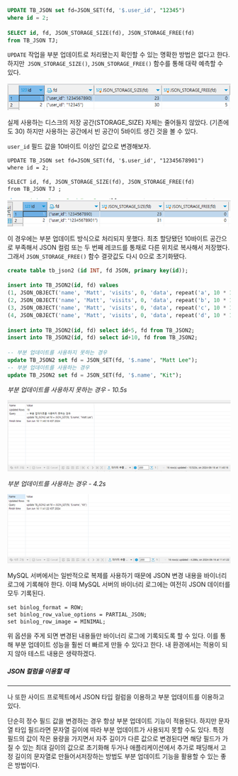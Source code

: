 
```sql
UPDATE TB_JSON set fd=JSON_SET(fd, '$.user_id', "12345") 
where id = 2;

SELECT id, fd, JSON_STORAGE_SIZE(fd), JSON_STORAGE_FREE(fd)
from TB_JSON TJ;
```

`UPDATE` 작업을 부분 업데이트로 처리됐는지 확인할 수 있는 명확한 방법은 없다고 한다. 하지만` JSON_STORAGE_SIZE()`, `JSON_STORAGE_FREE()` 함수를 통해 대략 예측할 수 있다.

![[Pasted image 20240616110152.png]](images/Pasted%20image%2020240616110152.png)

실제 사용하는 디스크의 저장 공간(STORAGE_SIZE) 자체는 줄어들지 않았다. (기존에도 30) 하지만 사용하는 공간에서 빈 공간이 5바이트 생긴 것을 볼 수 있다.


`user_id` 필드 값을 10바이트 이상인 값으로 변경해보자.

```
UPDATE TB_JSON set fd=JSON_SET(fd, '$.user_id', "12345678901")
where id = 2;

SELECT id, fd, JSON_STORAGE_SIZE(fd), JSON_STORAGE_FREE(fd)
from TB_JSON TJ ;
```

![[Pasted image 20240616110753.png]](images/Pasted%20image%2020240616110753.png)

이 경우에는 부분 업데이트 방식으로 처리되지 못했다. 최초 할당됐던 10바이트 공간으로 부족해서 JSON 컬럼 또는 두 번째 레코드를 통채로 다른 위치로 복사해서 저장했다. 그래서 `JSON_STORAGE_FREE()` 함수 결괏값도 다시 0으로 초기화됐다.

```sql
create table tb_json2 (id INT, fd JSON, primary key(id));

insert into TB_JSON2(id, fd) values
(1, JSON_OBJECT('name', 'Matt', 'visits', 0, 'data', repeat('a', 10 * 1000 * 1000))),
(2, JSON_OBJECT('name', 'Matt', 'visits', 0, 'data', repeat('b', 10 * 1000 * 1000))),
(3, JSON_OBJECT('name', 'Matt', 'visits', 0, 'data', repeat('c', 10 * 1000 * 1000))),
(4, JSON_OBJECT('name', 'Matt', 'visits', 0, 'data', repeat('d', 10 * 1000 * 1000)));

insert into TB_JSON2(id, fd) select id+5, fd from TB_JSON2;
insert into TB_JSON2(id, fd) select id+10, fd from TB_JSON2;

-- 부분 업데이트를 사용하지 못하는 경우
update TB_JSON2 set fd = JSON_SET(fd, '$.name', "Matt Lee");
-- 부분 업데이트를 사용하는 경우
update TB_JSON2 set fd = JSON_SET(fd, '$.name', "Kit");
```

*부분 업데이트를 사용하지 못하는 경우 - 10.5s*  

![[Pasted image 20240616114106.png]](images/Pasted%20image%2020240616114106.png)

*부분 업데이트를 사용하는 경우 - 4.2s*

![[Pasted image 20240616114137.png]](images/Pasted%20image%2020240616114137.png)

MySQL 서버에서는 일반적으로 복제를 사용하기 때문에 JSON 변경 내용을 바이너리 로그에 기록해야 한다. 이때 MySQL 서버의 바이너리 로그에는 여전히 JSON 데이터를 모두 기록된다.

```
set binlog_format = ROW;
set binlog_row_value_options = PARTIAL_JSON;
set binlog_row_image = MINIMAL;
```

위 옵션을 주게 되면 변경된 내용들만 바이너리 로그에 기록되도록 할 수 있다. 이를 통해 부분 업데이트 성능을 훨씬 더 빠르게 만들 수 있다고 한다. 내 환경에서는 적용이 되지 않아 테스트 내용은 생략하겠다.

##### JSON 컬럼을 이용할 때
---
나 또한 사이드 프로젝트에서 JSON 타입 컬럼을 이용하고 부분 업데이트를 이용하고 있다.

단순히 정수 필드 값을 변경하는 경우 항상 부분 업데이트 기능이 적용된다. 하지만 문자열 타입 필드라면 문자열 길이에 따라 부분 업데이트가 사용되지 못할 수도 있다. 특정 필드의 값이 작은 용량을 가지면서 자주 길이가 다른 값으로 변경된다면 해당 필드가 가질 수 있는 최대 길이의 값으로 초기화해 두거나 애플리케이션에서 추가로 패딩해서 고정 길이의 문자열로 만들어서저장하는 방법도 부분 업데이트 기능을 활용할 수 있는 좋은 방법이다.
